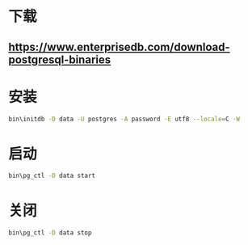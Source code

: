 # 下载
## https://www.enterprisedb.com/download-postgresql-binaries

# 安装
```bash
bin\initdb -D data -U postgres -A password -E utf8 --locale=C -W
```

# 启动
```bash
bin\pg_ctl -D data start
```

# 关闭
```bash
bin\pg_ctl -D data stop
```
